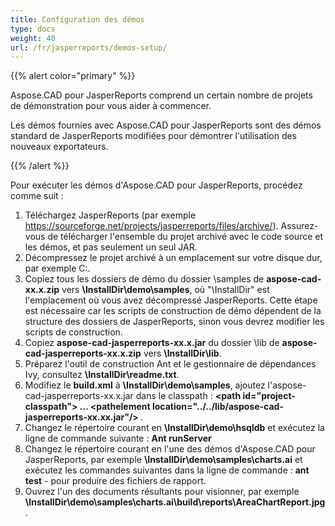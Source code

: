 ```yaml
---
title: Configuration des démos
type: docs
weight: 40
url: /fr/jasperreports/demos-setup/
---
```


{{% alert color="primary" %}}

Aspose.CAD pour JasperReports comprend un certain nombre de projets de démonstration pour vous aider à commencer.

Les démos fournies avec Aspose.CAD pour JasperReports sont des démos standard de JasperReports modifiées pour démontrer l'utilisation des nouveaux exportateurs.

{{% /alert %}}

Pour exécuter les démos d'Aspose.CAD pour JasperReports, procédez comme suit :

1. Téléchargez JasperReports (par exemple https://sourceforge.net/projects/jasperreports/files/archive/). Assurez-vous de télécharger l'ensemble du projet archivé avec le code source et les démos, et pas seulement un seul JAR.
1. Décompressez le projet archivé à un emplacement sur votre disque dur, par exemple C:\.
1. Copiez tous les dossiers de démo du dossier \samples de **aspose-cad-xx.x.zip** vers **\InstallDir\demo\samples**, où "\InstallDir" est l'emplacement où vous avez décompressé JasperReports. Cette étape est nécessaire car les scripts de construction de démo dépendent de la structure des dossiers de JasperReports, sinon vous devrez modifier les scripts de construction.
1. Copiez **aspose-cad-jasperreports-xx.x.jar** du dossier \lib de **aspose-cad-jasperreports-xx.x.zip** vers **\InstallDir\lib**.
1. Préparez l'outil de construction Ant et le gestionnaire de dépendances Ivy, consultez **\InstallDir\readme.txt**.
1. Modifiez le **build.xml** à **\InstallDir\demo\samples**, ajoutez l'aspose-cad-jasperreports-xx.x.jar dans le classpath :
   **\<path id="project-classpath"> ... \<pathelement location="../../lib/aspose-cad-jasperreports-xx.xx.jar"/> </path>**.
1. Changez le répertoire courant en **\InstallDir\demo\hsqldb** et exécutez la ligne de commande suivante :
   **Ant runServer**
1. Changez le répertoire courant en l'une des démos d'Aspose.CAD pour JasperReports, par exemple **\InstallDir\demo\samples\charts.ai** et exécutez les commandes suivantes dans la ligne de commande :
   **ant test** - pour produire des fichiers de rapport.
1. Ouvrez l'un des documents résultants pour visionner, par exemple **\InstallDir\demo\samples\charts.ai\build\reports\AreaChartReport.jpg**.
